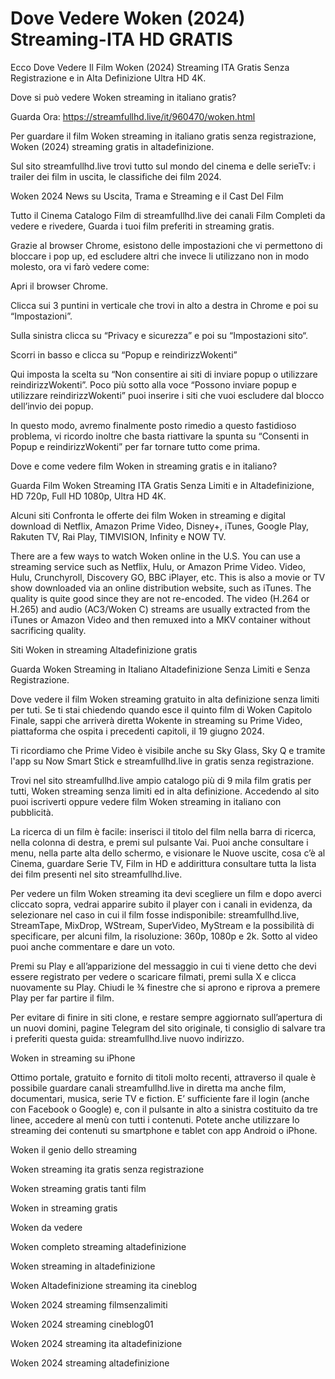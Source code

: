 # Dove Vedere Woken (2024) Streaming-ITA HD GRATIS

Ecco Dove Vedere Il Film Woken (2024) Streaming ITA Gratis Senza Registrazione e in Alta Definizione Ultra HD 4K.

Dove si può vedere Woken streaming in italiano gratis?

Guarda Ora: https://streamfullhd.live/it/960470/woken.html

Per guardare il film Woken streaming in italiano gratis senza registrazione, Woken (2024) streaming gratis in altadefinizione.

Sul sito streamfullhd.live trovi tutto sul mondo del cinema e delle serieTv: i trailer dei film in uscita, le classifiche dei film 2024.

Woken 2024 News su Uscita, Trama e Streaming e il Cast Del Film

Tutto il Cinema Catalogo Film di streamfullhd.live dei canali Film Completi da vedere e rivedere, Guarda i tuoi film preferiti in streaming gratis.

Grazie al browser Chrome, esistono delle impostazioni che vi permettono di bloccare i pop up, ed escludere altri che invece li utilizzano non in modo molesto, ora vi farò vedere come:

Apri il browser Chrome.

Clicca sui 3 puntini in verticale che trovi in alto a destra in Chrome e poi su “Impostazioni”.

Sulla sinistra clicca su “Privacy e sicurezza” e poi su “Impostazioni sito“.

Scorri in basso e clicca su “Popup e reindirizzWokenti”

Qui imposta la scelta su “Non consentire ai siti di inviare popup o utilizzare reindirizzWokenti”. Poco più sotto alla voce “Possono inviare popup e utilizzare reindirizzWokenti” puoi inserire i siti che vuoi escludere dal blocco dell’invio dei popup.

In questo modo, avremo finalmente posto rimedio a questo fastidioso problema, vi ricordo inoltre che basta riattivare la spunta su “Consenti in Popup e reindirizzWokenti” per far tornare tutto come prima.

Dove e come vedere film Woken in streaming gratis e in italiano?

Guarda Film Woken Streaming ITA Gratis Senza Limiti e in Altadefinizione, HD 720p, Full HD 1080p, Ultra HD 4K.

Alcuni siti Confronta le offerte dei film Woken in streaming e digital download di Netflix, Amazon Prime Video, Disney+, iTunes, Google Play, Rakuten TV, Rai Play, TIMVISION, Infinity e NOW TV.

There are a few ways to watch Woken online in the U.S. You can use a streaming service such as Netflix, Hulu, or Amazon Prime Video. Video, Hulu, Crunchyroll, Discovery GO, BBC iPlayer, etc. This is also a movie or TV show downloaded via an online distribution website, such as iTunes. The quality is quite good since they are not re-encoded. The video (H.264 or H.265) and audio (AC3/Woken C) streams are usually extracted from the iTunes or Amazon Video and then remuxed into a MKV container without sacrificing quality.

Siti Woken in streaming Altadefinizione gratis

Guarda Woken Streaming in Italiano Altadefinizione Senza Limiti e Senza Registrazione.

Dove vedere il film Woken streaming gratuito in alta definizione senza limiti per tuti. Se ti stai chiedendo quando esce il quinto film di Woken Capitolo Finale, sappi che arriverà diretta Wokente in streaming su Prime Video, piattaforma che ospita i precedenti capitoli, il 19 giugno 2024. 

Ti ricordiamo che Prime Video è visibile anche su Sky Glass, Sky Q e tramite l'app su Now Smart Stick e streamfullhd.live in gratis senza registrazione. 

Trovi nel sito streamfullhd.live ampio catalogo più di 9 mila film gratis per tutti, Woken streaming senza limiti ed in alta definizione. Accedendo al sito puoi iscriverti oppure vedere film Woken streaming in italiano con pubblicità.

La ricerca di un film è facile: inserisci il titolo del film nella barra di ricerca, nella colonna di destra, e premi sul pulsante Vai. Puoi anche consultare i menu, nella parte alta dello schermo, e visionare le Nuove uscite, cosa c’è al Cinema, guardare Serie TV, Film in HD e addirittura consultare tutta la lista dei film presenti nel sito streamfullhd.live.

Per vedere un film Woken streaming ita devi scegliere un film e dopo averci cliccato sopra, vedrai apparire subito il player con i canali in evidenza, da selezionare nel caso in cui il film fosse indisponibile: streamfullhd.live, StreamTape, MixDrop, WStream, SuperVideo, MyStream e la possibilità di specificare, per alcuni film, la risoluzione: 360p, 1080p e 2k. Sotto al video puoi anche commentare e dare un voto.

Premi su Play e all’apparizione del messaggio in cui ti viene detto che devi essere registrato per vedere o scaricare filmati, premi sulla X e clicca nuovamente su Play. Chiudi le ¾ finestre che si aprono e riprova a premere Play per far partire il film.

Per evitare di finire in siti clone, e restare sempre aggiornato sull’apertura di un nuovi domini, pagine Telegram del sito originale, ti consiglio di salvare tra i preferiti questa guida: streamfullhd.live nuovo indirizzo.

Woken in streaming su iPhone

Ottimo portale, gratuito e fornito di titoli molto recenti, attraverso il quale è possibile guardare canali streamfullhd.live in diretta ma anche film, documentari, musica, serie TV e fiction. E’ sufficiente fare il login (anche con Facebook o Google) e, con il pulsante in alto a sinistra costituito da tre linee, accedere al menù con tutti i contenuti. Potete anche utilizzare lo streaming dei contenuti su smartphone e tablet con app Android o iPhone.

Woken il genio dello streaming

Woken streaming ita gratis senza registrazione

Woken streaming gratis tanti film

Woken in streaming gratis

Woken da vedere

Woken completo streaming altadefinizione

Woken streaming in altadefinizione

Woken Altadefinizione streaming ita cineblog

Woken 2024 streaming filmsenzalimiti

Woken 2024 streaming cineblog01

Woken 2024 streaming ita altadefinizione

Woken 2024 streaming altadefinizione
